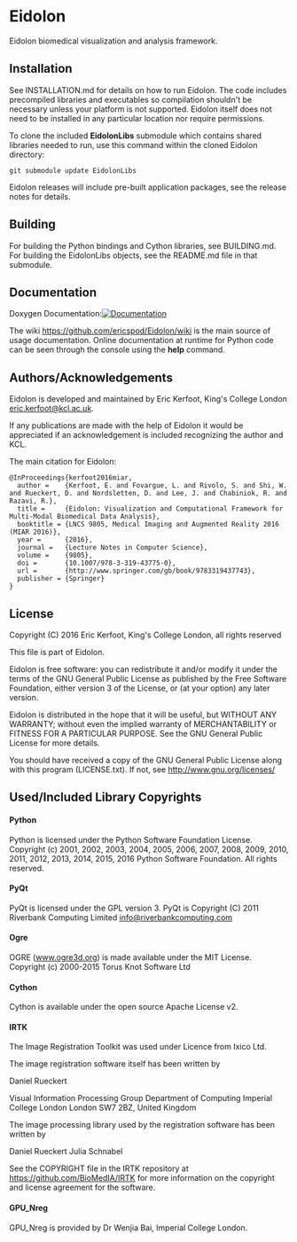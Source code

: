 # Eidolon
Eidolon biomedical visualization and analysis framework.

## Installation

See INSTALLATION.md for details on how to run Eidolon. The code includes precompiled libraries and executables so compilation shouldn't be necessary unless your platform is not supported. Eidolon itself does not need to be installed in any particular location nor require permissions.

To clone the included **EidolonLibs** submodule which contains shared libraries needed to run, use this command within the cloned Eidolon directory:

    git submodule update EidolonLibs
    
Eidolon releases will include pre-built application packages, see the release notes for details.

## Building

For building the Python bindings and Cython libraries, see BUILDING.md.
For building the EidolonLibs objects, see the README.md file in that submodule.

## Documentation

Doxygen Documentation:[![Documentation](https://codedocs.xyz/ericspod/Eidolon.svg)](https://codedocs.xyz/ericspod/Eidolon/)

The wiki https://github.com/ericspod/Eidolon/wiki is the main source of usage documentation. 
Online documentation at runtime for Python code can be seen through the console using the **help** command.

## Authors/Acknowledgements

Eidolon is developed and maintained by Eric Kerfoot, King's College London <eric.kerfoot@kcl.ac.uk>.

If any publications are made with the help of Eidolon it would be appreciated if an acknowledgement is included recognizing the author and KCL.

The main citation for Eidolon:

    @InProceedings{kerfoot2016miar,
      author =    {Kerfoot, E. and Fovargue, L. and Rivolo, S. and Shi, W. and Rueckert, D. and Nordsletten, D. and Lee, J. and Chabiniok, R. and Razavi, R.},
      title =     {Eidolon: Visualization and Computational Framework for Multi-Modal Biomedical Data Analysis},
      booktitle = {LNCS 9805, Medical Imaging and Augmented Reality 2016 (MIAR 2016)},
      year =      {2016},
      journal =   {Lecture Notes in Computer Science},
      volume =    {9805},
      doi =       {10.1007/978-3-319-43775-0},
      url =       {http://www.springer.com/gb/book/9783319437743},
      publisher = {Springer}
    }

## License

Copyright (C) 2016 Eric Kerfoot, King's College London, all rights reserved

This file is part of Eidolon.

Eidolon is free software: you can redistribute it and/or modify
it under the terms of the GNU General Public License as published by
the Free Software Foundation, either version 3 of the License, or
(at your option) any later version.

Eidolon is distributed in the hope that it will be useful,
but WITHOUT ANY WARRANTY; without even the implied warranty of
MERCHANTABILITY or FITNESS FOR A PARTICULAR PURPOSE.  See the
GNU General Public License for more details.

You should have received a copy of the GNU General Public License along
with this program (LICENSE.txt).  If not, see <http://www.gnu.org/licenses/>

## Used/Included Library Copyrights

#### Python

Python is licensed under the Python Software Foundation License.
Copyright (c) 2001, 2002, 2003, 2004, 2005, 2006, 2007, 2008, 2009, 2010, 2011,
2012, 2013, 2014, 2015, 2016 Python Software Foundation.  All rights reserved.

#### PyQt
PyQt is licensed under the GPL version 3.
PyQt is Copyright (C) 2011 Riverbank Computing Limited <info@riverbankcomputing.com>
                                            
#### Ogre

OGRE (www.ogre3d.org) is made available under the MIT License.
Copyright (c) 2000-2015 Torus Knot Software Ltd

#### Cython 

Cython is available under the open source Apache License v2.

#### IRTK

The Image Registration Toolkit was used under Licence from Ixico Ltd. 

The image registration software itself has been written by

Daniel Rueckert

Visual Information Processing Group Department of Computing Imperial College London London SW7 2BZ, United Kingdom

The image processing library used by the registration software has been written by

Daniel Rueckert Julia Schnabel

See the COPYRIGHT file in the IRTK repository at https://github.com/BioMedIA/IRTK for more information on the copyright and license agreement for the software.

#### GPU_Nreg

GPU_Nreg is provided by Dr Wenjia Bai, Imperial College London.


